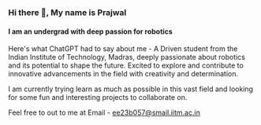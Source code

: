 ### Hi there 👋, My name is Prajwal
#### I am an undergrad with deep passion for robotics
Here's what ChatGPT had to say about me - A Driven student from the Indian Institute of Technology, Madras, deeply passionate about robotics and its potential to shape the future. Excited to explore and contribute to innovative advancements in the field with creativity and determination.

I am currently trying learn as much as possible in this vast field and looking for some fun and interesting projects to collaborate on.

Feel free to out to me at Email - ee23b057@smail.iitm.ac.in
